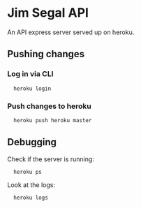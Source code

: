 # Jim Segal API

An API express server served up on heroku.

## Pushing changes

### Log in via CLI

```shell
  heroku login
```

### Push changes to heroku

```bash
  heroku push heroku master
```

## Debugging

Check if the server is running:

```bash
  heroku ps
```

Look at the logs:

```bash
  heroku logs
```
